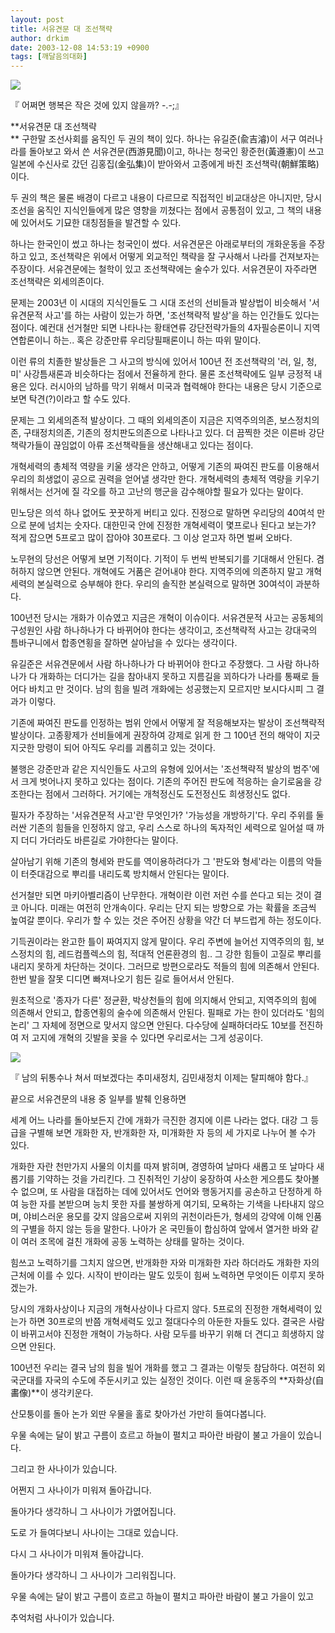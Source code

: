 ```yaml
---
layout: post
title: 서유견문 대 조선책략
author: drkim
date: 2003-12-08 14:53:19 +0900
tags: [깨달음의대화]
---
```


  ![](http://drkimz.com/technote/board/private/upimg/1070782312.jpg)


  『 어쩌면 행복은 작은 것에 있지 않을까? -.-;』


**서유견문 대 조선책략  
** 구한말 조선사회를 움직인 두 권의 책이 있다. 하나는 유길준(兪吉濬)이 서구 여러나라를 돌아보고 와서 쓴 서유견문(西游見聞)이고, 하나는 청국인 황준헌(黃遵憲)이 쓰고 일본에 수신사로 갔던 김홍집(金弘集)이 받아와서 고종에게 바친 조선책략(朝鮮策略)이다. 

두 권의 책은 물론 배경이 다르고 내용이 다르므로 직접적인 비교대상은 아니지만, 당시 조선을 움직인 지식인들에게 많은 영향을 끼쳤다는 점에서 공통점이 있고, 그 책의 내용에 있어서도 기묘한 대칭점들을 발견할 수 있다. 

하나는 한국인이 썼고 하나는 청국인이 썼다. 서유견문은 아래로부터의 개화운동을 주장하고 있고, 조선책략은 위에서 어떻게 외교적인 책략을 잘 구사해서 나라를 건져보자는 주장이다. 서유견문에는 철학이 있고 조선책략에는 술수가 있다. 서유견문이 자주라면 조선책략은 외세의존이다.

문제는 2003년 이 시대의 지식인들도 그 시대 조선의 선비들과 발상법이 비슷해서 '서유견문적 사고'를 하는 사람이 있는가 하면, '조선책략적 발상'을 하는 인간들도 있다는 점이다. 예컨대 선거철만 되면 나타나는 황태연류 강단전략가들의 4자필승론이니 지역연합론이니 하는.. 혹은 강준만류 우리당필패론이니 하는 따위 말이다. 

이런 류의 치졸한 발상들은 그 사고의 방식에 있어서 100년 전 조선책략의 '러, 일, 청, 미' 사강틈새론과 비슷하다는 점에서 전율하게 한다. 물론 조선책략에도 일부 긍정적 내용은 있다. 러시아의 남하를 막기 위해서 미국과 협력해야 한다는 내용은 당시 기준으로 보면 탁견(?)이라고 할 수도 있다. 

문제는 그 외세의존적 발상이다. 그 때의 외세의존이 지금은 지역주의의존, 보스정치의존, 구태정치의존, 기존의 정치판도의존으로 나타나고 있다. 더 끔찍한 것은 이른바 강단책략가들이 끊임없이 아류 조선책략들을 생산해내고 있다는 점이다. 

개혁세력의 총체적 역량을 키울 생각은 안하고, 어떻게 기존의 짜여진 판도를 이용해서 우리의 희생없이 공으로 권력을 얻어낼 생각만 한다. 개혁세력의 총체적 역량을 키우기 위해서는 선거에 질 각오를 하고 고난의 행군을 감수해야할 필요가 있다는 말이다. 

민노당은 의석 하나 없어도 꿋꿋하게 버티고 있다. 진정으로 말하면 우리당의 40여석 만으로 분에 넘치는 숫자다. 대한민국 안에 진정한 개혁세력이 몇프로나 된다고 보는가? 적게 잡으면 5프로고 많이 잡아야 30프로다. 그 이상 얻고자 하면 벌써 오바다. 

노무현의 당선은 어떻게 보면 기적이다. 기적이 두 번씩 반복되기를 기대해서 안된다. 겸허하지 않으면 안된다. 개혁에도 거품은 걷어내야 한다. 지역주의에 의존하지 말고 개혁세력의 본실력으로 승부해야 한다. 우리의 솔직한 본실력으로 말하면 30여석이 과분하다. 

100년전 당시는 개화가 이슈였고 지금은 개혁이 이슈이다. 서유견문적 사고는 공동체의 구성원인 사람 하나하나가 다 바뀌어야 한다는 생각이고, 조선책략적 사고는 강대국의 틈바구니에서 합종연횡을 잘하면 살아남을 수 있다는 생각이다. 

유길준은 서유견문에서 사람 하나하나가 다 바뀌어야 한다고 주장했다. 그 사람 하나하나가 다 개화하는 더디가는 길을 참아내지 못하고 지름길을 꾀하다가 나라를 통째로 들어다 바치고 만 것이다. 남의 힘을 빌려 개화에는 성공했는지 모르지만 보시다시피 그 결과가 이렇다. 

기존에 짜여진 판도를 인정하는 범위 안에서 어떻게 잘 적응해보자는 발상이 조선책략적 발상이다. 고종황제가 선비들에게 권장하여 강제로 읽게 한 그 100년 전의 해악이 지긋지긋한 망령이 되어 아직도 우리를 괴롭히고 있는 것이다. 

불행은 강준만과 같은 지식인들도 사고의 유형에 있어서는 '조선책략적 발상의 범주'에서 크게 벗어나지 못하고 있다는 점이다. 기존의 주어진 판도에 적응하는 슬기로움을 강조한다는 점에서 그러하다. 거기에는 개척정신도 도전정신도 희생정신도 없다. 

필자가 주장하는 '서유견문적 사고'란 무엇인가? '가능성을 개방하기'다. 우리 주위를 둘러싼 기존의 힘들을 인정하지 않고, 우리 스스로 하나의 독자적인 세력으로 일어설 때 까지 더디 가더라도 바른길로 가야한다는 말이다. 

살아남기 위해 기존의 형세와 판도를 역이용하려다가 그 '판도와 형세'라는 이름의 악들이 터줏대감으로 뿌리를 내리도록 방치해서 안된다는 말이다. 

선거철만 되면 마키아벨리즘이 난무한다. 개혁이란 이런 저런 수를 쓴다고 되는 것이 결코 아니다. 미래는 여전히 안개속이다. 우리는 단지 되는 방향으로 가는 확률을 조금씩 높여갈 뿐이다. 우리가 할 수 있는 것은 주어진 상황을 약간 더 부드럽게 하는 정도이다. 

기득권이라는 완고한 틀이 짜여지지 않게 말이다. 우리 주변에 늘어선 지역주의의 힘, 보스정치의 힘, 레드컴플렉스의 힘, 적대적 언론환경의 힘.. 그 강한 힘들이 고질로 뿌리를 내리지 못하게 차단하는 것이다. 그러므로 방편으로라도 적들의 힘에 의존해서 안된다. 한번 발을 잘못 디디면 빠져나오기 힘든 길로 들어서서 안된다. 

원초적으로 '종자가 다른' 정균환, 박상천들의 힘에 의지해서 안되고, 지역주의의 힘에 의존해서 안되고, 합종연횡의 술수에 의존해서 안된다. 필패로 가는 한이 있더라도 '힘의 논리' 그 자체에 정면으로 맞서지 않으면 안된다. 다수당에 실패하더라도 10보를 전진하여 저 고지에 개혁의 깃발을 꽂을 수 있다면 우리로서는 그게 성공이다. 


  ![](http://drkimz.com/technote/board/KDR/upimg/1070781683.jpg)


  『 남의 뒤통수나 쳐서 떠보겠다는 추미새정치, 김민새정치 이제는 탈피해야 함다.』


끝으로 서유견문의 내용 중 일부를 발췌 인용하면 

세계 어느 나라를 돌아보든지 간에 개화가 극진한 경지에 이른 나라는 없다. 대강 그 등급을 구별해 보면 개화한 자, 반개화한 자, 미개화한 자 등의 세 가지로 나누어 볼 수가 있다.

개화한 자란 천만가지 사물의 이치를 따져 밝히며, 경영하여 날마다 새롭고 또 날마다 새롭기를 기약하는 것을 가리킨다. 그 진취적인 기상이 웅장하여 사소한 게으름도 찾아볼 수 없으며, 또 사람을 대접하는 데에 있어서도 언어와 행동거지를 공손하고 단정하게 하여 능한 자를 본받으며 능치 못한 자를 불쌍하게 여기되, 모욕하는 기색을 나타내지 않으며, 야비스러운 용모를 갖지 않음으로써 지위의 귀천이라든가, 형세의 강약에 이해 인품의 구별을 하지 않는 등을 말한다. 나아가 온 국민들이 합심하여 앞에서 열거한 바와 같이 여러 조목에 걸친 개화에 공동 노력하는 상태를 말하는 것이다.

힘쓰고 노력하기를 그치지 않으면, 반개화한 자와 미개화한 자라 하더라도 개화한 자의 근처에 이를 수 있다. 시작이 반이라는 말도 있듯이 힘써 노력하면 무엇이든 이루지 못하겠는가. 

당시의 개화사상이나 지금의 개혁사상이나 다르지 않다. 5프로의 진정한 개혁세력이 있는가 하면 30프로의 반쯤 개혁세력도 있고 절대다수의 아둔한 자들도 있다. 결국은 사람이 바뀌고서야 진정한 개혁이 가능하다. 사람 모두를 바꾸기 위해 더 견디고 희생하지 않으면 안된다. 

100년전 우리는 결국 남의 힘을 빌어 개화를 했고 그 결과는 이렇듯 참담하다. 여전히 외국군대를 자국의 수도에 주둔시키고 있는 실정인 것이다. 이런 때 윤동주의 **자화상(自畵像)**이 생각키운다. 

산모퉁이를 돌아 논가 외딴 우물을 홀로 찾아가선 가만히 들여다봅니다. 

우물 속에는 달이 밝고 구름이 흐르고 하늘이 펼치고 파아란 바람이 불고 가을이 있습니다.

그리고 한 사나이가 있습니다.

어쩐지 그 사나이가 미워져 돌아갑니다.

돌아가다 생각하니 그 사나이가 가엾어집니다.

도로 가 들여다보니 사나이는 그대로 있습니다.

다시 그 사나이가 미워져 돌아갑니다.

돌아가다 생각하니 그 사나이가 그리워집니다.

우물 속에는 달이 밝고 구름이 흐르고 하늘이 펼치고 파아란 바람이 불고 가을이 있고  
   
추억처럼 사나이가 있습니다.